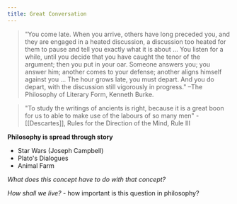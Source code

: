 ```yaml
---
title: Great Conversation
---
```

> "You come late. When you arrive, others have long preceded you, and they are engaged in a heated discussion, a discussion too heated for them to pause and tell you exactly what it is about … You listen for a while, until you decide that you have caught the tenor of the argument; then you put in your oar. Someone answers you; you answer him; another comes to your defense; another aligns himself against you … The hour grows late, you must depart. And you do depart, with the discussion still vigorously in progress." –The Philosophy of Literary Form, Kenneth Burke.

> "To study the writings of ancients is right, because it is a great boon for us to able to make use of the labours of so many men" - [[Descartes]], Rules for the Direction of the Mind, Rule III


**Philosophy is spread through story**
- Star Wars (Joseph Campbell)
- Plato's Dialogues
- Animal Farm


*What does this concept have to do with that concept?*

*How shall we live?* - how important is this question in philosophy?
